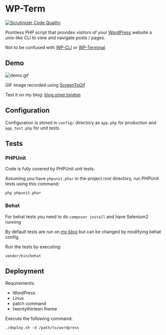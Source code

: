 WP-Term
=======

[![Scrutinizer Code Quality](https://scrutinizer-ci.com/g/ockcyp/wp-term/badges/quality-score.png?b=master)](https://scrutinizer-ci.com/g/ockcyp/wp-term/?branch=master)

Pointless PHP script that provides visitors of your [WordPress](http://wordpress.org/) website a unix-like CLI to view and navigate posts / pages.

Not to be confused with [WP-CLI](http://wp-cli.org/) or [WP-Terminal](http://wordpress.org/plugins/wp-terminal/).

Demo
----
![demo.gif](https://raw.githubusercontent.com/ockcyp/wp-term/master/demo.gif)

GIF image recorded using [ScreenToGif](http://screentogif.codeplex.com/)

Test it on my blog:
[blog.omer.london](http://blog.omer.london/)

Configuration
-------------
Configuration is stored in `config/` directory as `app.php` for production
and `app_test.php` for unit tests.

Tests
-----

### PHPUnit

Code is fully covered by PHPUnit unit tests.

Assuming you have `phpunit.phar` in the project root directory, run PHPUnit
tests using this command:
```
php phpunit.phar
```

### Behat

For behat tests you need to do ``composer install`` and have Selenium2 running

By default tests are run on [my blog](http://blog.omer.london/)
but can be changed by modifying behat config.

Run the tests by executing:
```
vendor/bin/behat
```

Deployment
----------
Requirements:
* WordPress
* Linux
* patch command
* twentythirteen theme

Execute the following command:
```
./deploy.sh -d /path/to/wordpress
```
